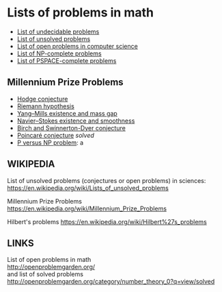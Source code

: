 # Lists of problems in math

- [List of undecidable problems](https://en.wikipedia.org/wiki/List_of_undecidable_problems)
- [List of unsolved problems](https://en.wikipedia.org/wiki/List_of_unsolved_problems)
- [List of open problems in computer science](https://en.wikipedia.org/wiki/List_of_open_problems_in_computer_science)
- [List of NP-complete problems](https://en.wikipedia.org/wiki/List_of_NP-complete_problems)
- [List of PSPACE-complete problems](https://en.wikipedia.org/wiki/List_of_PSPACE-complete_problems)



## Millennium Prize Problems
- [Hodge conjecture](https://en.wikipedia.org/wiki/Hodge_conjecture)
- [Riemann hypothesis](https://en.wikipedia.org/wiki/Riemann_hypothesis)
- [Yang–Mills existence and mass gap](https://en.wikipedia.org/wiki/Yang%E2%80%93Mills_existence_and_mass_gap)
- [Navier–Stokes existence and smoothness](https://en.wikipedia.org/wiki/Navier%E2%80%93Stokes_existence_and_smoothness)
- [Birch and Swinnerton-Dyer conjecture](https://en.wikipedia.org/wiki/Birch_and_Swinnerton-Dyer_conjecture)
- [Poincaré conjecture](https://en.wikipedia.org/wiki/Poincar%C3%A9_conjecture) *solved*
- [P versus NP problem](https://en.wikipedia.org/wiki/P_versus_NP_problem): a 

## WIKIPEDIA

List of unsolved problems (conjectures or open problems) in sciences:
https://en.wikipedia.org/wiki/Lists_of_unsolved_problems

Millennium Prize Problems
https://en.wikipedia.org/wiki/Millennium_Prize_Problems

Hilbert's problems
https://en.wikipedia.org/wiki/Hilbert%27s_problems


## LINKS

List of open problems in math     
http://openproblemgarden.org/     
and list of solved problems     
http://openproblemgarden.org/category/number_theory_0?q=view/solved
